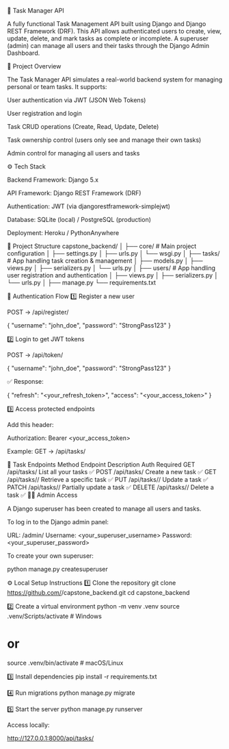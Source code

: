 🧾 Task Manager API

A fully functional Task Management API built using Django and Django REST Framework (DRF).
This API allows authenticated users to create, view, update, delete, and mark tasks as complete or incomplete.
A superuser (admin) can manage all users and their tasks through the Django Admin Dashboard.

🚀 Project Overview

The Task Manager API simulates a real-world backend system for managing personal or team tasks.
It supports:

User authentication via JWT (JSON Web Tokens)

User registration and login

Task CRUD operations (Create, Read, Update, Delete)

Task ownership control (users only see and manage their own tasks)

Admin control for managing all users and tasks

⚙️ Tech Stack

Backend Framework: Django 5.x

API Framework: Django REST Framework (DRF)

Authentication: JWT (via djangorestframework-simplejwt)

Database: SQLite (local) / PostgreSQL (production)

Deployment: Heroku / PythonAnywhere

📁 Project Structure
capstone_backend/
│
├── core/                  # Main project configuration
│   ├── settings.py
│   ├── urls.py
│   └── wsgi.py
│
├── tasks/                 # App handling task creation & management
│   ├── models.py
│   ├── views.py
│   ├── serializers.py
│   └── urls.py
│
├── users/                 # App handling user registration and authentication
│   ├── views.py
│   ├── serializers.py
│   └── urls.py
│
├── manage.py
└── requirements.txt

🔑 Authentication Flow
1️⃣ Register a new user

POST → /api/register/

{
  "username": "john_doe",
  "password": "StrongPass123"
}

2️⃣ Login to get JWT tokens

POST → /api/token/

{
  "username": "john_doe",
  "password": "StrongPass123"
}


✅ Response:

{
  "refresh": "<your_refresh_token>",
  "access": "<your_access_token>"
}

3️⃣ Access protected endpoints

Add this header:

Authorization: Bearer <your_access_token>


Example:
GET → /api/tasks/

🧩 Task Endpoints
Method	Endpoint	Description	Auth Required
GET	/api/tasks/	List all your tasks	✅
POST	/api/tasks/	Create a new task	✅
GET	/api/tasks/<id>/	Retrieve a specific task	✅
PUT	/api/tasks/<id>/	Update a task	✅
PATCH	/api/tasks/<id>/	Partially update a task	✅
DELETE	/api/tasks/<id>/	Delete a task	✅
🧑‍💼 Admin Access

A Django superuser has been created to manage all users and tasks.

To log in to the Django admin panel:

URL: /admin/
Username: <your_superuser_username>
Password: <your_superuser_password>


To create your own superuser:

python manage.py createsuperuser

⚙️ Local Setup Instructions
1️⃣ Clone the repository
git clone https://github.com/<your-username>/capstone_backend.git
cd capstone_backend

2️⃣ Create a virtual environment
python -m venv .venv
source .venv/Scripts/activate   # Windows
# or
source .venv/bin/activate       # macOS/Linux

3️⃣ Install dependencies
pip install -r requirements.txt

4️⃣ Run migrations
python manage.py migrate

5️⃣ Start the server
python manage.py runserver


Access locally:

http://127.0.0.1:8000/api/tasks/
